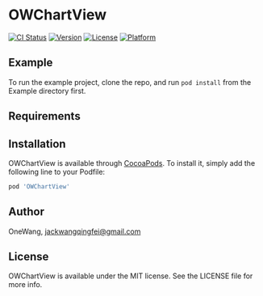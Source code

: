 # OWChartView

[![CI Status](https://img.shields.io/travis/OneWang/OWChartView.svg?style=flat)](https://travis-ci.org/OneWang/OWChartView)
[![Version](https://img.shields.io/cocoapods/v/OWChartView.svg?style=flat)](https://cocoapods.org/pods/OWChartView)
[![License](https://img.shields.io/cocoapods/l/OWChartView.svg?style=flat)](https://cocoapods.org/pods/OWChartView)
[![Platform](https://img.shields.io/cocoapods/p/OWChartView.svg?style=flat)](https://cocoapods.org/pods/OWChartView)

## Example

To run the example project, clone the repo, and run `pod install` from the Example directory first.

## Requirements

## Installation

OWChartView is available through [CocoaPods](https://cocoapods.org). To install
it, simply add the following line to your Podfile:

```ruby
pod 'OWChartView'
```

## Author

OneWang, jackwangqingfei@gmail.com

## License

OWChartView is available under the MIT license. See the LICENSE file for more info.
